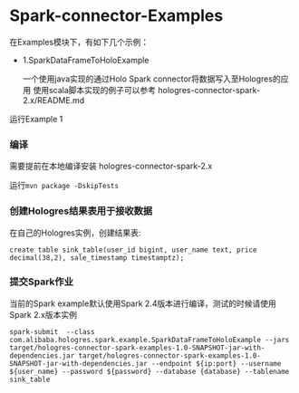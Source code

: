 # Spark-connector-Examples
在Examples模块下，有如下几个示例：

* 1.SparkDataFrameToHoloExample

  一个使用java实现的通过Holo Spark connector将数据写入至Hologres的应用
  使用scala脚本实现的例子可以参考 hologres-connector-spark-2.x/README.md

运行Example 1

### 编译

需要提前在本地编译安装 hologres-connector-spark-2.x

运行```mvn package -DskipTests```

### 创建Hologres结果表用于接收数据
在自己的Hologres实例，创建结果表:

```create table sink_table(user_id bigint, user_name text, price decimal(38,2), sale_timestamp timestamptz);```

### 提交Spark作业
当前的Spark example默认使用Spark 2.4版本进行编译，测试的时候请使用Spark 2.x版本实例

```
spark-submit  --class com.alibaba.hologres.spark.example.SparkDataFrameToHoloExample --jars target/hologres-connector-spark-examples-1.0-SNAPSHOT-jar-with-dependencies.jar target/hologres-connector-spark-examples-1.0-SNAPSHOT-jar-with-dependencies.jar --endpoint ${ip:port} --username ${user_name} --password ${password} --database {database} --tablename sink_table
```